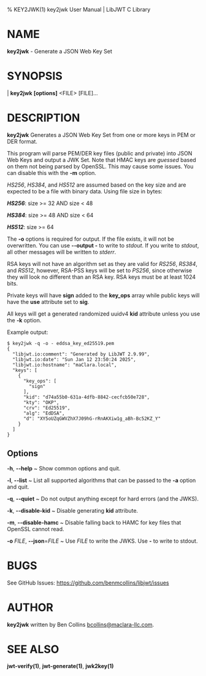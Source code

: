% KEY2JWK(1) key2jwk User Manual | LibJWT C Library

# NAME

**key2jwk** - Generate a JSON Web Key Set

# SYNOPSIS

| **key2jwk**  **\[options]** \<FILE\> [FILE]...

# DESCRIPTION

**key2jwk** Generates a JSON Web Key Set from one or more keys in PEM or DER
format.

This program will parse PEM/DER key files (public and private) into JSON Web
Keys and output a JWK Set. Note that HMAC keys are *guessed* based on them
not being parsed by OpenSSL. This may cause some issues. You can disable this
with the **-m** option.

_HS256_, _HS384_, and _HS512_ are assumed based on the key size and are
expected to be a file with binary data. Using file size in bytes:

_**HS256**_: size >= 32 AND size < 48

_**HS384**_: size >= 48 AND size < 64

_**HS512**_: size >= 64

The **-o** options is required for output. If the file exists, it will not be
overwritten. You can use **\-\-output -** to write to _stdout_. If you write
to _stdout_, all other messages will be written to _stderr_.

RSA keys will not have an algorithm set as they are valid for _RS256_, _RS384_,
and _RS512_, however, RSA-PSS keys will be set to _PS256_, since otherwise they
will look no different than an RSA key. RSA keys must be at least 1024 bits.

Private keys will have **sign** added to the **key_ops** array while public
keys will have the **use** attribute set to **sig**.

All keys will get a generated randomized uuidv4 **kid** attribute unless you
use the **-k** option.

Example output:

    $ key2jwk -q -o - eddsa_key_ed25519.pem
    {
      "libjwt.io:comment": "Generated by LibJWT 2.9.99",
      "libjwt.io:date": "Sun Jan 12 23:50:24 2025",
      "libjwt.io:hostname": "maClara.local",
      "keys": [
        {
          "key_ops": [
            "sign"
          ],
          "kid": "d74a55b0-631a-4dfb-8842-cecfcb50e728",
          "kty": "OKP",
          "crv": "Ed25519",
          "alg": "EdDSA",
          "d": "XY5oUZqGWVZhX7J09hG-rRnAKXiw1g_aBh-Bc52KZ_Y"
        }
      ]
    }

## Options

**\-h**, **\-\-help**
  ~ Show common options and quit.

**\-l**, **\-\-list**
  ~ List all supported algorithms that can be passed to the **-a** option
  and quit.

**\-q**, **\-\-quiet**
  ~ Do not output anything except for hard errors (and the JWKS).

**\-k**, **\-\-disable-kid**
  ~ Disable generating **kid** attribute.

**\-m**, **\-\-disable-hamc**
  ~ Disable falling back to HAMC for key files that OpenSSL cannot read.

**\-o** _FILE_, **\-\-json**=_FILE_
  ~ Use _FILE_ to write the JWKS. Use **-** to write to stdout.

# BUGS

See GitHub Issues: <https://github.com/benmcollins/libjwt/issues>

# AUTHOR

**key2jwk** written by Ben Collins <bcollins@maclara-llc.com>.

# SEE ALSO

**jwt-verify(1)**, **jwt-generate(1)**, **jwk2key(1)**
